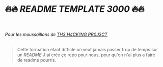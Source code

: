 # ~~:fire::fire:~~ ___README TEMPLATE 3000___ ~~:fire::fire:~~
</br>

###### Pour les moussaillons de [TH3 H4CK1NG PR0J3CT](https://www.thehackingproject.org)
>Cette formation etant difficle on veut jamais passer trop de temps sur un *README*
>J'ai crée çe repo pour nous, pour qu'on n'ai plus a faire de readme pourris.

</br>
